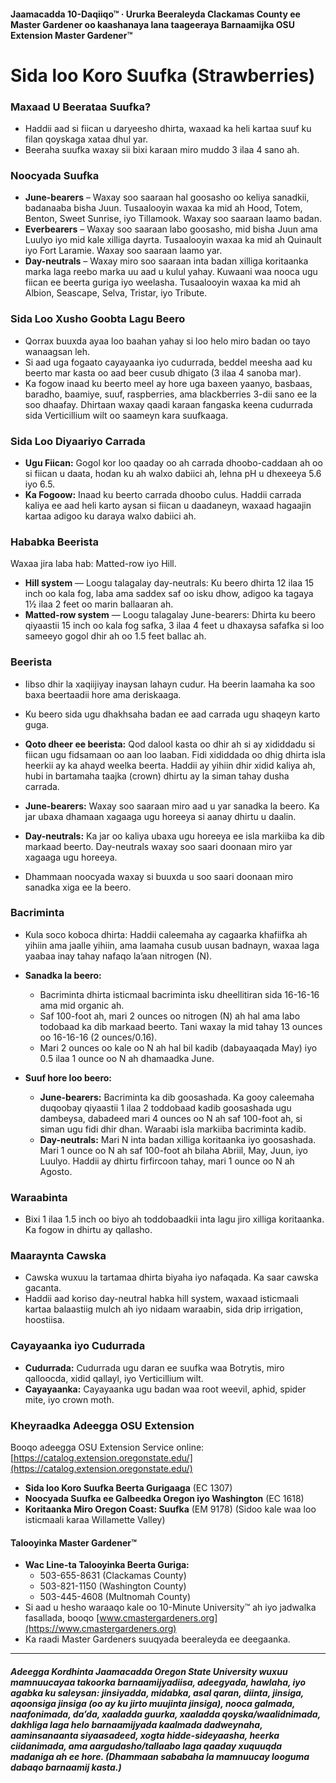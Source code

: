 #### Jaamacadda 10-Daqiiqo™ · Ururka Beeraleyda Clackamas County ee Master Gardener oo kaashanaya lana taageeraya Barnaamijka OSU Extension Master Gardener™

# Sida loo Koro Suufka (Strawberries)

### Maxaad U Beerataa Suufka?
- Haddii aad si fiican u daryeesho dhirta, waxaad ka heli kartaa suuf ku filan qoyskaga xataa dhul yar.
- Beeraha suufka waxay sii bixi karaan miro muddo 3 ilaa 4 sano ah.

### Noocyada Suufka
- **June-bearers** – Waxay soo saaraan hal goosasho oo keliya sanadkii, badanaaba bisha Juun. Tusaalooyin waxaa ka mid ah Hood, Totem, Benton, Sweet Sunrise, iyo Tillamook. Waxay soo saaraan laamo badan.
- **Everbearers** – Waxay soo saaraan labo goosasho, mid bisha Juun ama Luulyo iyo mid kale xilliga dayrta. Tusaalooyin waxaa ka mid ah Quinault iyo Fort Laramie. Waxay soo saaraan laamo yar.
- **Day-neutrals** – Waxay miro soo saaraan inta badan xilliga koritaanka marka laga reebo marka uu aad u kulul yahay. Kuwaani waa nooca ugu fiican ee beerta guriga iyo weelasha. Tusaalooyin waxaa ka mid ah Albion, Seascape, Selva, Tristar, iyo Tribute.

### Sida Loo Xusho Goobta Lagu Beero
- Qorrax buuxda ayaa loo baahan yahay si loo helo miro badan oo tayo wanaagsan leh.
- Si aad uga fogaato cayayaanka iyo cudurrada, beddel meesha aad ku beerto mar kasta oo aad beer cusub dhigato (3 ilaa 4 sanoba mar).
- Ka fogow inaad ku beerto meel ay hore uga baxeen yaanyo, basbaas, baradho, baamiye, suuf, raspberries, ama blackberries 3-dii sano ee la soo dhaafay. Dhirtaan waxay qaadi karaan fangaska keena cudurrada sida Verticillium wilt oo saameyn kara suufkaaga.

### Sida Loo Diyaariyo Carrada
- **Ugu Fiican:** Gogol kor loo qaaday oo ah carrada dhoobo-caddaan ah oo si fiican u daata, hodan ku ah walxo dabiici ah, lehna pH u dhexeeya 5.6 iyo 6.5.
- **Ka Fogoow:** Inaad ku beerto carrada dhoobo culus. Haddii carrada kaliya ee aad heli karto aysan si fiican u daadaneyn, waxaad hagaajin kartaa adigoo ku daraya walxo dabiici ah.

### Hababka Beerista
Waxaa jira laba hab: Matted-row iyo Hill.

- **Hill system** — Loogu talagalay day-neutrals: Ku beero dhirta 12 ilaa 15 inch oo kala fog, laba ama saddex saf oo isku dhow, adigoo ka tagaya 1½ ilaa 2 feet oo marin ballaaran ah.
- **Matted-row system** — Loogu talagalay June-bearers: Dhirta ku beero qiyaastii 15 inch oo kala fog safka, 3 ilaa 4 feet u dhaxaysa safafka si loo sameeyo gogol dhir ah oo 1.5 feet ballac ah.

### Beerista
- Iibso dhir la xaqiijiyay inaysan lahayn cudur. Ha beerin laamaha ka soo baxa beertaadii hore ama deriskaaga.
- Ku beero sida ugu dhakhsaha badan ee aad carrada ugu shaqeyn karto guga.
- **Qoto dheer ee beerista:** Qod dalool kasta oo dhir ah si ay xididdadu si fiican ugu fidsamaan oo aan loo laaban. Fidi xididdada oo dhig dhirta isla heerkii ay ka ahayd weelka beerta. Haddii ay yihiin dhir xidid kaliya ah, hubi in bartamaha taajka (crown) dhirtu ay la siman tahay dusha carrada.

- **June-bearers:** Waxay soo saaraan miro aad u yar sanadka la beero. Ka jar ubaxa dhamaan xagaaga ugu horeeya si aanay dhirtu u daalin.
- **Day-neutrals:** Ka jar oo kaliya ubaxa ugu horeeya ee isla markiiba ka dib markaad beerto. Day-neutrals waxay soo saari doonaan miro yar xagaaga ugu horeeya.
- Dhammaan noocyada waxay si buuxda u soo saari doonaan miro sanadka xiga ee la beero.

### Bacriminta
- Kula soco koboca dhirta: Haddii caleemaha ay cagaarka khafiifka ah yihiin ama jaalle yihiin, ama laamaha cusub uusan badnayn, waxaa laga yaabaa inay tahay nafaqo la’aan nitrogen (N).

- **Sanadka la beero:**
  - Bacriminta dhirta isticmaal bacriminta isku dheellitiran sida 16-16-16 ama mid organic ah.
  - Saf 100-foot ah, mari 2 ounces oo nitrogen (N) ah hal ama labo todobaad ka dib markaad beerto. Tani waxay la mid tahay 13 ounces oo 16-16-16 (2 ounces/0.16).
  - Mari 2 ounces oo kale oo N ah hal bil kadib (dabayaaqada May) iyo 0.5 ilaa 1 ounce oo N ah dhamaadka June.

- **Suuf hore loo beero:**
  - **June-bearers:** Bacriminta ka dib goosashada. Ka gooy caleemaha duqoobay qiyaastii 1 ilaa 2 toddobaad kadib goosashada ugu dambeysa, dabadeed mari 4 ounces oo N ah saf 100-foot ah, si siman ugu fidi dhir dhan. Waraabi isla markiiba bacriminta kadib.
  - **Day-neutrals:** Mari N inta badan xilliga koritaanka iyo goosashada. Mari 1 ounce oo N ah saf 100-foot ah bilaha Abriil, May, Juun, iyo Luulyo. Haddii ay dhirtu firfircoon tahay, mari 1 ounce oo N ah Agosto.

### Waraabinta
- Bixi 1 ilaa 1.5 inch oo biyo ah toddobaadkii inta lagu jiro xilliga koritaanka. Ka fogow in dhirtu ay qallasho.

### Maaraynta Cawska
- Cawska wuxuu la tartamaa dhirta biyaha iyo nafaqada. Ka saar cawska gacanta.
- Haddii aad koriso day-neutral habka hill system, waxaad isticmaali kartaa balaastiig mulch ah iyo nidaam waraabin, sida drip irrigation, hoostiisa.

### Cayayaanka iyo Cudurrada
- **Cudurrada:** Cudurrada ugu daran ee suufka waa Botrytis, miro qalloocda, xidid qallayl, iyo Verticillium wilt.
- **Cayayaanka:** Cayayaanka ugu badan waa root weevil, aphid, spider mite, iyo crown moth.

### Kheyraadka Adeegga OSU Extension
Booqo adeegga OSU Extension Service online: [https://catalog.extension.oregonstate.edu/](https://catalog.extension.oregonstate.edu/)

- **Sida loo Koro Suufka Beerta Gurigaaga** (EC 1307)
- **Noocyada Suufka ee Galbeedka Oregon iyo Washington** (EC 1618)
- **Koritaanka Miro Oregon Coast: Suufka** (EM 9178) (Sidoo kale waa loo isticmaali karaa Willamette Valley)

#### Talooyinka Master Gardener™

- **Wac Line-ta Talooyinka Beerta Guriga:**
  - 503-655-8631 (Clackamas County)
  - 503-821-1150 (Washington County)
  - 503-445-4608 (Multnomah County)
- Si aad u hesho waraaqo kale oo 10-Minute University™ ah iyo jadwalka fasallada, booqo [www.cmastergardeners.org](https://www.cmastergardeners.org)
- Ka raadi Master Gardeners suuqyada beeraleyda ee deegaanka.

---

##### Adeegga Kordhinta Jaamacadda Oregon State University wuxuu mamnuucayaa takoorka barnaamijyadiisa, adeegyada, hawlaha, iyo agabka ku saleysan: jinsiyadda, midabka, asal qaran, diinta, jinsiga, aqoonsiga jinsiga (oo ay ku jirto muujinta jinsiga), nooca galmada, naafonimada, da’da, xaaladda guurka, xaaladda qoyska/waalidnimada, dakhliga laga helo barnaamijyada kaalmada dadweynaha, aaminsanaanta siyaasadeed, xogta hidde-sideyaasha, heerka ciidanimada, ama aargudasho/tallaabo laga qaaday xuquuqda madaniga ah ee hore. (Dhammaan sababaha la mamnuucay looguma dabaqo barnaamij kasta.)